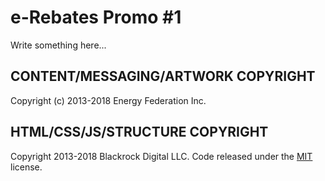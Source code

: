 # e-Rebates Promo #1

Write something here...


## CONTENT/MESSAGING/ARTWORK COPYRIGHT

Copyright (c) 2013-2018 Energy Federation Inc.


## HTML/CSS/JS/STRUCTURE COPYRIGHT

Copyright 2013-2018 Blackrock Digital LLC. Code released under the [MIT](https://github.com/BlackrockDigital/startbootstrap-stylish-portfolio/blob/gh-pages/LICENSE) license.
